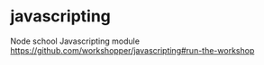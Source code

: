 # javascripting
Node school Javascripting module
https://github.com/workshopper/javascripting#run-the-workshop
